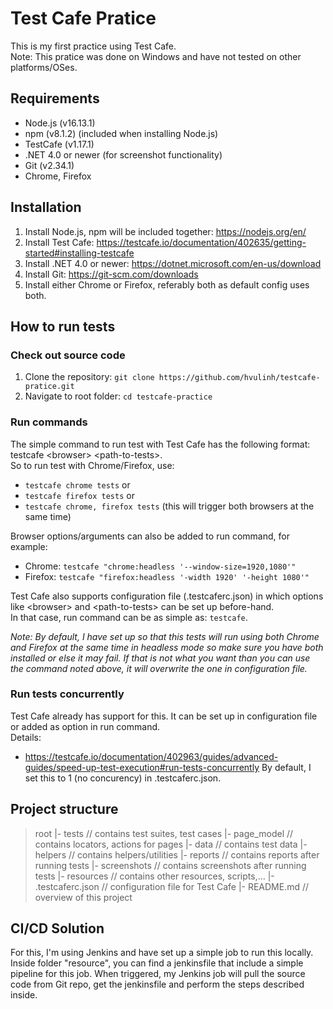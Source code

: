 # Test Cafe Pratice

This is my first practice using Test Cafe.  
Note: This pratice was done on Windows and have not tested on other platforms/OSes.

## Requirements

- Node.js (v16.13.1)
- npm (v8.1.2) (included when installing Node.js)
- TestCafe (v1.17.1)
- .NET 4.0 or newer (for screenshot functionality)
- Git (v2.34.1)
- Chrome, Firefox

## Installation

1. Install Node.js, npm will be included together: https://nodejs.org/en/
2. Install Test Cafe: https://testcafe.io/documentation/402635/getting-started#installing-testcafe
3. Install .NET 4.0 or newer: https://dotnet.microsoft.com/en-us/download
4. Install Git: https://git-scm.com/downloads
5. Install either Chrome or Firefox, referably both as default config uses both.

## How to run tests

### Check out source code

1. Clone the repository: `git clone https://github.com/hvulinh/testcafe-pratice.git`
2. Navigate to root folder: `cd testcafe-practice`

### Run commands

The simple command to run test with Test Cafe has the following format: testcafe \<browser\> \<path-to-tests\>.  
So to run test with Chrome/Firefox, use:
- `testcafe chrome tests` or
- `testcafe firefox tests` or
- `testcafe chrome, firefox tests` (this will trigger both browsers at the same time)  

Browser options/arguments can also be added to run command, for example:
- Chrome: `testcafe "chrome:headless '--window-size=1920,1080'"`
- Firefox: `testcafe "firefox:headless '-width 1920' '-height 1080'"`

Test Cafe also supports configuration file (.testcaferc.json) in which options like \<browser\> and \<path-to-tests\> can be set up before-hand.  
In that case, run command can be as simple as: `testcafe`.  

*Note: By default, I have set up so that this tests will run using both Chrome and Firefox at the same time in headless mode so make sure you have both installed or else it may fail. If that is not what you want than you can use the command noted above, it will overwrite the one in configuration file.*

### Run tests concurrently

Test Cafe already has support for this. It can be set up in configuration file or added as option in run command.  
Details:
- https://testcafe.io/documentation/402963/guides/advanced-guides/speed-up-test-execution#run-tests-concurrently
By default, I set this to 1 (no concurency) in .testcaferc.json.

## Project structure

> root
  |- tests               // contains test suites, test cases
  |- page_model          // contains locators, actions for pages
  |- data                // contains test data
  |- helpers             // contains helpers/utilities
  |- reports             // contains reports after running tests
  |- screenshots         // contains screenshots after running tests
  |- resources           // contains other resources, scripts,...
  |- .testcaferc.json    // configuration file for Test Cafe
  |- README.md           // overview of this project

## CI/CD Solution

For this, I'm using Jenkins and have set up a simple job to run this locally.  
Inside folder "resource", you can find a jenkinsfile that include a simple pipeline for this job. When triggered, my Jenkins job will pull the source code from Git repo, get the jenkinsfile and perform the steps described inside.
